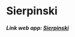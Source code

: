 # Sierpinski

<h5>Link web app: <a href="https://higorbraz.github.io/drive/GummyBear/web/index.html" target="_blank">Sierpinski</a></h5>